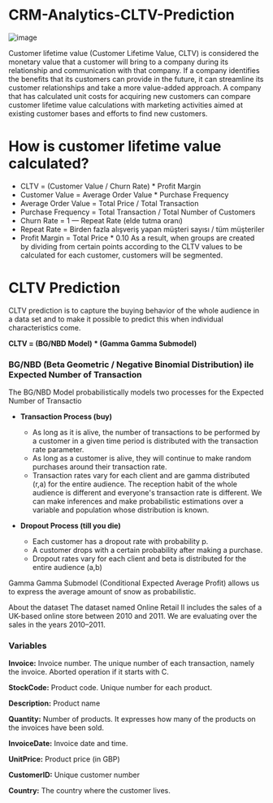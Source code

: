 # CRM-Analytics-CLTV-Prediction
![image](https://user-images.githubusercontent.com/124357663/224994928-a8ae4b0c-c7ff-495a-89a4-66d8e404f625.png)

Customer lifetime value (Customer Lifetime Value, CLTV) is considered the monetary value that a customer will bring to a company during its relationship and communication with that company. If a company identifies the benefits that its customers can provide in the future, it can streamline its customer relationships and take a more value-added approach. A company that has calculated unit costs for acquiring new customers can compare customer lifetime value calculations with marketing activities aimed at existing customer bases and efforts to find new customers.

# How is customer lifetime value calculated?
 * CLTV = (Customer Value / Churn Rate) * Profit Margin
 * Customer Value = Average Order Value * Purchase Frequency
 * Average Order Value = Total Price / Total Transaction
 * Purchase Frequency = Total Transaction / Total Number of Customers
 * Churn Rate = 1 — Repeat Rate (elde tutma oranı)
 * Repeat Rate = Birden fazla alışveriş yapan müşteri sayısı / tüm müşteriler
 * Profit Margin = Total Price * 0.10
 As a result, when groups are created by dividing from certain points according to the CLTV values to be calculated for each customer, customers will be segmented.
 
# CLTV Prediction
 CLTV prediction is to capture the buying behavior of the whole audience in a data set and to make it possible to predict this when individual characteristics come.
 
 **CLTV = (BG/NBD Model) * (Gamma Gamma Submodel)**
 
 ### BG/NBD (Beta Geometric / Negative Binomial Distribution) ile Expected Number of Transaction
 
 The BG/NBD Model probabilistically models two processes for the Expected Number of Transactio
 
 * **Transaction Process (buy)**
 
      * As long as it is alive, the number of transactions to be performed by a customer in a given time period is distributed with the transaction rate parameter.
      * As long as a customer is alive, they will continue to make random purchases around their transaction rate.
      * Transaction rates vary for each client and are gamma distributed (r,a) for the entire audience. The reception habit of the whole audience is different and               everyone's transaction rate is different. We can make inferences and make probabilistic estimations over a variable and population whose distribution is known.
      
  * **Dropout Process (till you die)**
  
      * Each customer has a dropout rate with probability p.
      * A customer drops with a certain probability after making a purchase.
      * Dropout rates vary for each client and beta is distributed for the entire audience (a,b)
      
 Gamma Gamma Submodel (Conditional Expected Average Profit) allows us to express the average amount of snow as probabilistic.
 
 About the dataset
 The dataset named Online Retail II includes the sales of a UK-based online store between 2010 and 2011. We are evaluating over the sales in the years 2010–2011.
 
 ### Variables
 **Invoice:** Invoice number. The unique number of each transaction, namely the invoice. Aborted operation if it starts with C.

 **StockCode:** Product code. Unique number for each product.

 **Description:** Product name

 **Quantity:** Number of products. It expresses how many of the products on the invoices have been sold.

 **InvoiceDate:** Invoice date and time.

 **UnitPrice:** Product price (in GBP)

 **CustomerID:** Unique customer number

 **Country:** The country where the customer lives.


 
 
      
